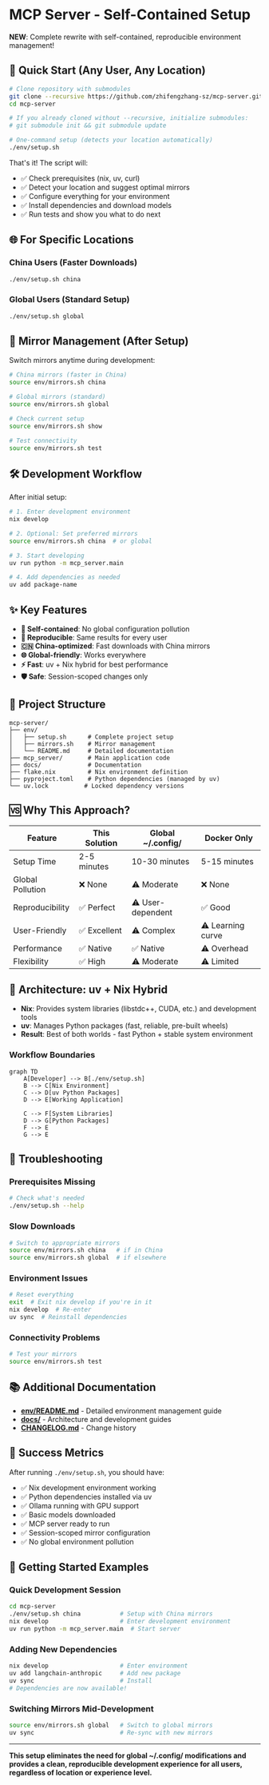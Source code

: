 # MCP Server - Self-Contained Setup

**NEW**: Complete rewrite with self-contained, reproducible environment management!

## 🎯 Quick Start (Any User, Any Location)

```bash
# Clone repository with submodules
git clone --recursive https://github.com/zhifengzhang-sz/mcp-server.git
cd mcp-server

# If you already cloned without --recursive, initialize submodules:
# git submodule init && git submodule update

# One-command setup (detects your location automatically)
./env/setup.sh
```

That's it! The script will:
- ✅ Check prerequisites (nix, uv, curl)
- ✅ Detect your location and suggest optimal mirrors
- ✅ Configure everything for your environment
- ✅ Install dependencies and download models
- ✅ Run tests and show you what to do next

## 🌐 For Specific Locations

### China Users (Faster Downloads)
```bash
./env/setup.sh china
```

### Global Users (Standard Setup)
```bash
./env/setup.sh global
```

## 🔄 Mirror Management (After Setup)

Switch mirrors anytime during development:

```bash
# China mirrors (faster in China)
source env/mirrors.sh china

# Global mirrors (standard)
source env/mirrors.sh global

# Check current setup
source env/mirrors.sh show

# Test connectivity
source env/mirrors.sh test
```

## 🛠️ Development Workflow

After initial setup:

```bash
# 1. Enter development environment
nix develop

# 2. Optional: Set preferred mirrors
source env/mirrors.sh china  # or global

# 3. Start developing
uv run python -m mcp_server.main

# 4. Add dependencies as needed
uv add package-name
```

## ✨ Key Features

- **🚀 Self-contained**: No global configuration pollution
- **🔄 Reproducible**: Same results for every user
- **🇨🇳 China-optimized**: Fast downloads with China mirrors
- **🌐 Global-friendly**: Works everywhere
- **⚡ Fast**: uv + Nix hybrid for best performance
- **🛡️ Safe**: Session-scoped changes only

## 📁 Project Structure

```
mcp-server/
├── env/
│   ├── setup.sh      # Complete project setup
│   ├── mirrors.sh    # Mirror management
│   └── README.md     # Detailed documentation
├── mcp_server/       # Main application code
├── docs/             # Documentation
├── flake.nix         # Nix environment definition
├── pyproject.toml    # Python dependencies (managed by uv)
└── uv.lock          # Locked dependency versions
```

## 🆚 Why This Approach?

| Feature | This Solution | Global ~/.config/ | Docker Only |
|---------|--------------|------------------|-------------|
| Setup Time | 2-5 minutes | 10-30 minutes | 5-15 minutes |
| Global Pollution | ❌ None | ⚠️ Moderate | ❌ None |
| Reproducibility | ✅ Perfect | ⚠️ User-dependent | ✅ Good |
| User-Friendly | ✅ Excellent | ⚠️ Complex | ⚠️ Learning curve |
| Performance | ✅ Native | ✅ Native | ⚠️ Overhead |
| Flexibility | ✅ High | ⚠️ Moderate | ⚠️ Limited |

## 🔧 Architecture: uv + Nix Hybrid

- **Nix**: Provides system libraries (libstdc++, CUDA, etc.) and development tools
- **uv**: Manages Python packages (fast, reliable, pre-built wheels)
- **Result**: Best of both worlds - fast Python + stable system environment

### Workflow Boundaries

```mermaid
graph TD
    A[Developer] --> B[./env/setup.sh]
    B --> C[Nix Environment]
    C --> D[uv Python Packages]
    D --> E[Working Application]
    
    C --> F[System Libraries]
    D --> G[Python Packages]
    F --> E
    G --> E
```

## 🐛 Troubleshooting

### Prerequisites Missing
```bash
# Check what's needed
./env/setup.sh --help
```

### Slow Downloads
```bash
# Switch to appropriate mirrors
source env/mirrors.sh china   # if in China
source env/mirrors.sh global  # if elsewhere
```

### Environment Issues
```bash
# Reset everything
exit  # Exit nix develop if you're in it
nix develop  # Re-enter
uv sync  # Reinstall dependencies
```

### Connectivity Problems
```bash
# Test your mirrors
source env/mirrors.sh test
```

## 📚 Additional Documentation

- **[env/README.md](env/README.md)** - Detailed environment management guide
- **[docs/](docs/)** - Architecture and development guides
- **[CHANGELOG.md](CHANGELOG.md)** - Change history

## 🎉 Success Metrics

After running `./env/setup.sh`, you should have:

- ✅ Nix development environment working
- ✅ Python dependencies installed via uv
- ✅ Ollama running with GPU support
- ✅ Basic models downloaded
- ✅ MCP server ready to run
- ✅ Session-scoped mirror configuration
- ✅ No global environment pollution

## 🚀 Getting Started Examples

### Quick Development Session
```bash
cd mcp-server
./env/setup.sh china           # Setup with China mirrors
nix develop                    # Enter development environment
uv run python -m mcp_server.main  # Start server
```

### Adding New Dependencies
```bash
nix develop                    # Enter environment
uv add langchain-anthropic     # Add new package
uv sync                        # Install
# Dependencies are now available!
```

### Switching Mirrors Mid-Development
```bash
source env/mirrors.sh global   # Switch to global mirrors
uv sync                        # Re-sync with new mirrors
```

---

**This setup eliminates the need for global ~/.config/ modifications and provides a clean, reproducible development experience for all users, regardless of location or experience level.**
